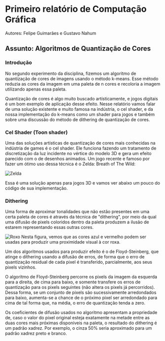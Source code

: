 # Primeiro relatório de Computação Gráfica

Autores: Felipe Guimarães e Gustavo Nahum

## Assunto: Algoritmos de Quantização de Cores

### Introdução

No segundo experimento da disciplina, fizemos um algoritmo de quantização de cores de imagens usando o método k-means. Esse método reduzia as cores da imagem em uma paleta de n cores e recoloria a imagem utilizando apenas essa paleta.

Quantização de cores é algo muito buscado artísticamente, e jogos digitais é um bom exemplo de aplicação desse efeito. Nesse relatório vamos falar de uma solução existente e muito famosa na indústria, o cel shader, e da nossa implementação do k-means como um shader para jogos e também sobre uma discussão do método de dithering de quantização de cores.

### Cel Shader (Toon shader)

Uma das soluções artísticas de quantização de cores mais conhecidas na indústria de games é o cel shader. Ele funciona fazendo um tratamento de discretização da luz incidente no vértice do modelo 3D e gera um efeito parecido com o de desenhos animados. Um jogo recente e famoso por fazer um ótimo uso dessa técnica é o Zelda: Breath of The Wild:

![Zelda](https://cdn3.whatculture.com/images/2017/03/339cdeff6ec52c0c-600x400.png)

Essa é uma solução apenas para jogos 3D e vamos ver abaixo um pouco do código de sua implementação.

### Dithering

Uma forma de aproximar tonalidades que não estão presentes em uma certa paleta de cores é através da técnica de "dithering", por meio da qual uma difusão de pixels coloridos dentro da paleta produzem a ilusão de estarem representando essas outras cores.

![Roxo](https://upload.wikimedia.org/wikipedia/commons/6/6d/Dithering_example_red_blue.png)
Nesta figura, vemos que as cores azul e vermelho podem ser usadas para produzir uma proximidade visual à cor roxa.

Um dos algoritmos usados para produzir efeito é o de Floyd-Steinberg, que atinge o dithering usando a difusão de erros, de forma que o erro de quantização residual de cada pixel é transferido, parcialmente, aos seus pixels vizinhos.

O algoritmo de Floyd-Steinberg percorre os pixels da imagem da esquerda para a direita, de cima para baixo, e somente transfere os erros de quantização para os pixels seguintes (não altera os pixels já percorridos). Dessa forma, se um conjunto de pixels são sucessivamente arredondados para baixo, aumenta-se a chance de o próximo pixel ser arredondado para cima de tal forma que, na média, o erro de quantização tenda a zero.

Os coeficientes de difusão usados no algoritmo apresentam a propriedade de, caso o valor do pixel original esteja exatamente na metade entre as duas cores mais próximas disponíveis na paleta, o resultado do dithering é um padrão xadrez. Por exemplo, o cinza 50% seria aproximado para um padrão xadrez preto e branco.
